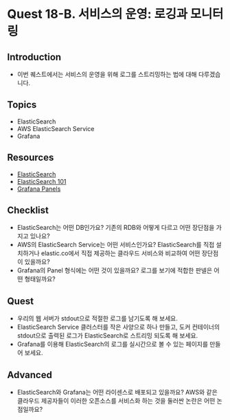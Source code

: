 # Quest 18-B. 서비스의 운영: 로깅과 모니터링

## Introduction
* 이번 퀘스트에서는 서비스의 운영을 위해 로그를 스트리밍하는 법에 대해 다루겠습니다.

## Topics
* ElasticSearch
* AWS ElasticSearch Service
* Grafana

## Resources
* [ElasticSearch](https://www.elastic.co/kr/what-is/elasticsearch)
* [ElasticSearch 101](https://www.elastic.co/kr/webinars/getting-started-elasticsearch)
* [Grafana Panels](https://grafana.com/docs/grafana/latest/panels/)

## Checklist
* ElasticSearch는 어떤 DB인가요? 기존의 RDB와 어떻게 다르고 어떤 장단점을 가지고 있나요?
* AWS의 ElasticSearch Service는 어떤 서비스인가요? ElasticSearch를 직접 설치하거나 elastic.co에서 직접 제공하는 클라우드 서비스와 비교하여 어떤 장단점이 있을까요?
* Grafana의 Panel 형식에는 어떤 것이 있을까요? 로그를 보기에 적합한 판넬은 어떤 형태일까요?

## Quest
* 우리의 웹 서버가 stdout으로 적절한 로그를 남기도록 해 보세요.
* ElasticSearch Service 클러스터를 작은 사양으로 하나 만들고, 도커 컨테이너의 stdout으로 출력된 로그가 ElasticSearch로 스트리밍 되도록 해 보세요.
* Grafana를 이용해 ElasticSearch의 로그를 실시간으로 볼 수 있는 페이지를 만들어 보세요.

## Advanced
* ElasticSearch와 Grafana는 어떤 라이센스로 배포되고 있을까요? AWS와 같은 클라우드 제공자들이 이러한 오픈소스를 서비스화 하는 것을 둘러싼 논란은 어떤 논점일까요?
